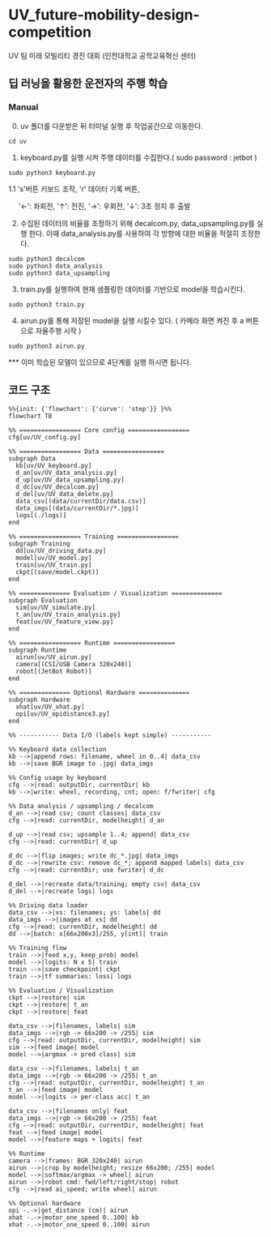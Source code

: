# UV_future-mobility-design-competition
UV 팀 미래 모빌리티 경진 대회 (인천대학교 공학교육혁신 센터)

## 딥 러닝을 활용한 운전자의 주행 학습

### Manual
0. uv 폴더를 다운받은 뒤 터미널 실행 후 작업공간으로 이동한다.
```
cd uv
```
1. keyboard.py를 실행 시켜 주행 데이터를 수집한다.( sudo password : jetbot )
```
sudo python3 keyboard.py
```
1.1 's'버튼 키보드 조작, 'r' 데이터 기록 버튼,

&nbsp;&nbsp;&nbsp;&nbsp;&nbsp;'&#8592;': 좌회전, '&#8593;': 전진, '&#8594;': 우회전, '&#8595;': 3초 정지 후 출발 



2. 수집된 데이터의 비율를 조정하기 위해 decalcom.py, data_upsampling.py를 실행 한다. 이때 data_analysis.py를 사용하여 각 방향에 대한 비율을 적절히 조정한다.

```
sudo python3 decalcom
sudo python3 data_analysis
sudo python3 data_upsampling
```

3. train.py를 실행하여 현재 샘플링한 데이터를 기반으로 model을 학습시킨다.
```
sudo python3 train.py
```

4. airun.py를 통해 저장된 model을 실행 시킬수 있다. ( 카메라 화면 켜진 후 a 버튼으로 자율주행 시작 )
```
sudo python3 airun.py
```


*** 이미 학습된 모델이 있으므로 4단계를 실행 하시면 됩니다.

## 코드 구조
```mermaid
%%{init: {'flowchart': {'curve': 'step'}} }%%
flowchart TB

%% ================= Core config =================
cfg[uv/UV_config.py]

%% ================= Data =================
subgraph Data
  kb[uv/UV_keyboard.py]
  d_an[uv/UV_data_analysis.py]
  d_up[uv/UV_data_upsampling.py]
  d_dc[uv/UV_decalcom.py]
  d_del[uv/UV_data_delete.py]
  data_csv[(data/currentDir/data.csv)]
  data_imgs[(data/currentDir/*.jpg)]
  logs[(./logs)]
end

%% ================= Training =================
subgraph Training
  dd[uv/UV_driving_data.py]
  model[uv/UV_model.py]
  train[uv/UV_train.py]
  ckpt[(save/model.ckpt)]
end

%% ============== Evaluation / Visualization ==============
subgraph Evaluation
  sim[uv/UV_simulate.py]
  t_an[uv/UV_train_analysis.py]
  feat[uv/UV_feature_view.py]
end

%% ================= Runtime =================
subgraph Runtime
  airun[uv/UV_airun.py]
  camera[(CSI/USB Camera 320x240)]
  robot[(JetBot Robot)]
end

%% ============== Optional Hardware ==============
subgraph Hardware
  xhat[uv/UV_xhat.py]
  opi[uv/UV_opidistance3.py]
end

%% ----------- Data I/O (labels kept simple) -----------

%% Keyboard data collection
kb -->|append rows: filename, wheel in 0..4| data_csv
kb -->|save BGR image to .jpg| data_imgs

%% Config usage by keyboard
cfg -->|read: outputDir, currentDir| kb
kb -->|write: wheel, recording, cnt; open: f/fwriter| cfg

%% Data analysis / upsampling / decalcom
d_an -->|read csv; count classes| data_csv
cfg -->|read: currentDir, modelheight| d_an

d_up -->|read csv; upsample 1..4; append| data_csv
cfg -->|read: currentDir| d_up

d_dc -->|flip images; write dc_*.jpg| data_imgs
d_dc -->|rewrite csv: remove dc_*; append mapped labels| data_csv
cfg -->|read: currentDir; use fwriter| d_dc

d_del -->|recreate data/training; empty csv| data_csv
d_del -->|recreate logs| logs

%% Driving data loader
data_csv -->|xs: filenames; ys: labels| dd
data_imgs -->|images at xs| dd
cfg -->|read: currentDir, modelheight| dd
dd -->|batch: x[66x200x3]/255, y[int]| train

%% Training flow
train -->|feed x,y, keep_prob| model
model -->|logits: N x 5| train
train -->|save checkpoint| ckpt
train -->|tf summaries: loss| logs

%% Evaluation / Visualization
ckpt -->|restore| sim
ckpt -->|restore| t_an
ckpt -->|restore| feat

data_csv -->|filenames, labels| sim
data_imgs -->|rgb -> 66x200 -> /255| sim
cfg -->|read: outputDir, currentDir, modelheight| sim
sim -->|feed image| model
model -->|argmax -> pred class| sim

data_csv -->|filenames, labels| t_an
data_imgs -->|rgb -> 66x200 -> /255| t_an
cfg -->|read: outputDir, currentDir, modelheight| t_an
t_an -->|feed image| model
model -->|logits -> per-class acc| t_an

data_csv -->|filenames only| feat
data_imgs -->|rgb -> 66x200 -> /255| feat
cfg -->|read: outputDir, currentDir, modelheight| feat
feat -->|feed image| model
model -->|feature maps + logits| feat

%% Runtime
camera -->|frames: BGR 320x240| airun
airun -->|crop by modelheight; resize 66x200; /255| model
model -->|softmax/argmax -> wheel| airun
airun -->|robot cmd: fwd/left/right/stop| robot
cfg -->|read ai_speed; write wheel| airun

%% Optional hardware
opi -.->|get_distance (cm)| airun
xhat -.->|motor_one_speed 0..100| kb
xhat -.->|motor_one_speed 0..100| airun


```

